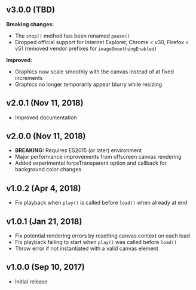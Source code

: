 ## v3.0.0 (TBD)

**Breaking changes:**
- The `stop()` method has been renamed `pause()`
- Dropped official support for Internet Explorer, Chrome < v30, Firefox < v51 (removed vendor prefixes for `imageSmoothingEnabled`)

**Improved:**
- Graphics now scale smoothly with the canvas instead of at fixed increments
- Graphics no longer temporarily appear blurry while resizing

## v2.0.1 (Nov 11, 2018)

- Improved documentation

## v2.0.0 (Nov 11, 2018)

- **BREAKING:** Requires ES2015 (or later) environment
- Major performance improvements from offscreen canvas rendering
- Added experimental forceTransparent option and callback for background color changes

## v1.0.2 (Apr 4, 2018)

- Fix playback when `play()` is called before `load()` when already at end

## v1.0.1 (Jan 21, 2018)

- Fix potential rendering errors by resetting canvas context on each load
- Fix playback failing to start when `play()` was called before `load()`
- Throw error if not instantiated with a valid canvas element

## v1.0.0 (Sep 10, 2017)

- Initial release
